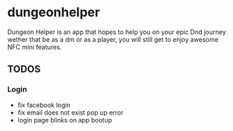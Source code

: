 # dungeonhelper

Dungeon Helper is an app that hopes to help you on your epic Dnd journey wether that be as a dm or as a player, you will still get to enjoy awesome NFC mini features.

## TODOS

### Login

- fix facebook login
- fix email does not exist pop up error
- login page blinks on app bootup